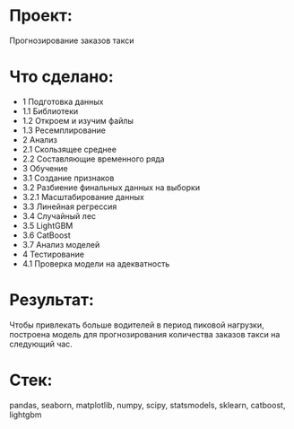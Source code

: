 # Проект:
Прогнозирование заказов такси


# Что сделано:
- 1  Подготовка данных
- 1.1  Библиотеки
- 1.2  Откроем и изучим файлы
- 1.3  Ресемплирование
- 2  Анализ
- 2.1  Скользящее среднее
- 2.2  Составляющие временного ряда
- 3  Обучение
- 3.1  Создание признаков
- 3.2  Разбиение финальных данных на выборки
- 3.2.1  Масштабирование данных
- 3.3  Линейная регрессия
- 3.4  Случайный лес
- 3.5  LightGBM
- 3.6  CatBoost
- 3.7  Анализ моделей
- 4  Тестирование
- 4.1  Проверка модели на адекватность


# Результат:
Чтобы привлекать больше водителей в период пиковой нагрузки, построена модель для прогнозирования количества заказов такси на следующий час. 


# Стек:
pandas,
seaborn,
matplotlib,
numpy,
scipy,
statsmodels,
sklearn,
catboost,
lightgbm
